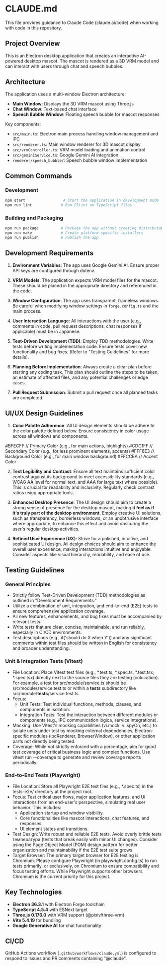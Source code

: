 # CLAUDE.md

This file provides guidance to Claude Code (claude.ai/code) when working with code in this repository.

## Project Overview

This is an Electron desktop application that creates an interactive AI-powered desktop mascot. The mascot is rendered as a 3D VRM model and can interact with users through chat and speech bubbles.

## Architecture

The application uses a multi-window Electron architecture:
- **Main Window**: Displays the 3D VRM mascot using Three.js
- **Chat Window**: Text-based chat interface
- **Speech Bubble Window**: Floating speech bubble for mascot responses

Key components:
- `src/main.ts`: Electron main process handling window management and IPC
- `src/renderer.ts`: Main window renderer for 3D mascot display
- `src/vrmController.ts`: VRM model loading and animation control
- `src/geminiService.ts`: Google Gemini AI integration
- `renderer/speech_bubble/`: Speech bubble window implementation

## Common Commands

### Development
```bash
npm start                 # Start the application in development mode
npm run lint             # Run ESLint on TypeScript files
```

### Building and Packaging
```bash
npm run package          # Package the app without creating distributables
npm run make             # Create platform-specific installers
npm run publish          # Publish the app
```

## Development Requirements

1. **Environment Variables**: The app uses Google Gemini AI. Ensure proper API keys are configured through dotenv.

2. **VRM Models**: The application expects VRM model files for the mascot. These should be placed in the appropriate directory and referenced in the code.

3. **Window Configuration**: The app uses transparent, frameless windows. Be careful when modifying window settings in `forge.config.ts` and the main process.

4. **User Interaction Language**: All interactions with the user (e.g., comments in code, pull request descriptions, chat responses if applicable) must be in Japanese.

5. **Test-Driven Development (TDD)**: Employ TDD methodologies. Write tests before writing implementation code. Ensure tests cover new functionality and bug fixes. (Refer to "Testing Guidelines" for more details).

6. **Planning Before Implementation**: Always create a clear plan before starting any coding task. This plan should outline the steps to be taken, an estimate of affected files, and any potential challenges or edge cases.

7. **Pull Request Submission**: Submit a pull request once all planned tasks are completed.
   
## UI/UX Design Guidelines
1. **Color Palette Adherence**: All UI design elements should be adhere to the color palette defined below. Ensure consistency in color usage across all windows and components.

#BFECFF // Primary Color (e.g., for main actions, highlights)
#CDC1FF // Secondary Color (e.g., for less prominent elements, accents)
#FFF6E3 // Background Color (e.g., for main window background)
#FFCCEA // Accent Color

2. **Text Legibility and Contrast**: Ensure all text maintains sufficient color contrast against its background to meet accessibility standards (e.g., WCAG AA level for normal text, and AAA for large text where possible). This is crucial for readability and inclusivity. Regularly check contrast ratios using appropriate tools.

3. **Enhanced Desktop Presence**: The UI design should aim to create a strong sense of presence for the desktop mascot, making **it feel as if it's truly part of the desktop environment**. Employ creative UI solutions, such as transparency, borderless windows, or an unobtrusive interface where appropriate, to enhance this effect and avoid obscuring the user's regular desktop activities.

4. **Refined User Experience (UX)**: Strive for a polished, intuitive, and sophisticated UI design. All design choices should aim to enhance the overall user experience, making interactions intuitive and enjoyable. Consider aspects like visual hierarchy, readability, and ease of use.

## Testing Guidelines
### General Principles
* Strictly follow Test-Driven Development (TDD) methodologies as outlined in "Development Requirements."
* Utilize a combination of unit, integration, and end-to-end (E2E) tests to ensure comprehensive application coverage.
* All new features, enhancements, and bug fixes must be accompanied by relevant tests.
* Write tests that are clear, concise, maintainable, and run reliably, especially in CI/CD environments.
* Test descriptions (e.g., it('should do X when Y')) and any significant comments within test files should be written in English for consistency and broader understanding.

### Unit & Integration Tests (Vitest)
* File Location: Place Vitest test files (e.g., *.test.ts, *.spec.ts, *.test.tsx, *.spec.tsx) directly next to the source files they are testing (colocation). For example, a test for src/module/service.ts should be src/module/service.test.ts or within a __tests__ subdirectory like src/module/__tests__/service.test.ts.
* Focus:
  - Unit Tests: Test individual functions, methods, classes, and components in isolation.
  - Integration Tests: Test the interaction between different modules or components (e.g., IPC communication lógica, service integrations).
* Mocking: Use Vitest's mocking capabilities (vi.mock, vi.spyOn, etc.) to isolate units under test by mocking external dependencies, Electron-specific modules (ipcRenderer, BrowserWindow), or other application parts not directly being tested.
* Coverage: While not strictly enforced with a percentage, aim for good test coverage of critical business logic and complex functions. Use vitest run --coverage to generate and review coverage reports periodically.

### End-to-End Tests (Playwright)
* File Location: Store all Playwright E2E test files (e.g., *.spec.ts) in the tests-e2e/ directory at the project root.
* Focus: Test critical user flows, major application features, and UI interactions from an end-user's perspective, simulating real user behavior. This includes:
  - Application startup and window visibility.
  - Core functionalities like mascot interactions, chat features, and responses.
  - UI element states and transitions.
* Test Design: Write robust and reliable E2E tests. Avoid overly brittle tests температура (tests that break easily with minor UI changes). Consider using the Page Object Model (POM) design pattern for better organization and maintainability if the E2E test suite grows.
* Target Browser: The primary target browser for E2E testing is Chromium. Please configure Playwright (in playwright.config.ts) to run tests primarily, or exclusively, on Chromium to ensure compatibility and focus testing efforts. While Playwright supports other browsers, Chromium is the current priority for this project.

## Key Technologies

- **Electron 36.3.1** with Electron Forge toolchain
- **TypeScript 4.5.4** with ESNext target
- **Three.js 0.176.0** with VRM support (@pixiv/three-vrm)
- **Vite 5.4.19** for bundling
- **Google Generative AI** for chat functionality

## CI/CD

GitHub Actions workflow (`.github/workflows/claude.yml`) is configured to respond to issues and PR comments containing "@claude".


